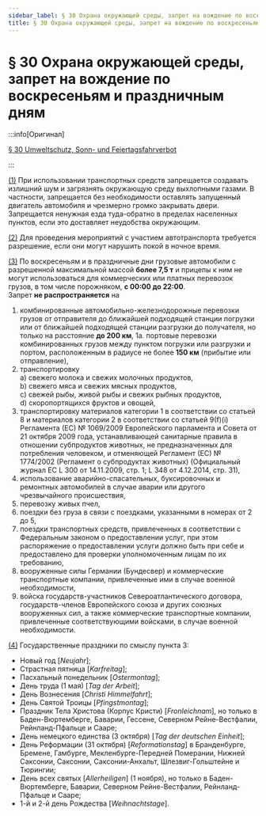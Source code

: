 ```yaml
---
sidebar_label: § 30 Охрана окружающей среды, запрет на вождение по воскресеньям и праздничным дням
title: § 30 Охрана окружающей среды, запрет на вождение по воскресеньям и праздничным дням
---
```


<VerifiedTranslationIcon />

# § 30 Охрана окружающей среды, запрет на вождение по воскресеньям и праздничным дням

:::info[Оригинал]

[§ 30 Umweltschutz, Sonn- und Feiertagsfahrverbot](https://www.gesetze-im-internet.de/stvo_2013/__30.html)

:::


<span id="1">[(1)](#1)</span> При использовании транспортных средств запрещается создавать излишний шум и загрязнять
окружающую среду выхлопными газами. В частности, запрещается без необходимости оставлять запущенный двигатель
автомобиля и чрезмерно громко закрывать двери. Запрещается ненужная езда туда-обратно в пределах населенных
пунктов, если это доставляет неудобства окружающим.


<span id="2">[(2)](#2)</span> Для проведения мероприятий с участием автотранспорта требуется разрешение, если они могут
нарушить покой в ночное время.


<span id="3">[(3)](#3)</span> По воскресеньям и в праздничные дни грузовые автомобили с разрешенной максимальной массой
**более 7,5 т** и прицепы к ним не могут использоваться для коммерческих или платных перевозок
грузов, в том числе порожняком, **с 00:00 до 22:00**.  
Запрет **не распространяется** на
1. комбинированные автомобильно-железнодорожные перевозки грузов от отправителя до
ближайшей подходящей станции погрузки или от ближайшей подходящей станции разгрузки до
получателя, но только на расстояние **до 200 км**,
1a. портовые перевозки комбинированных грузов между пунктом погрузки или разгрузки и портом,
расположенным в радиусе не более **150 км** (прибытие или отправление),
2. транспортировку  
  a) свежего молока и свежих молочных продуктов,  
  b) свежего мяса и свежих мясных продуктов,  
  c) свежей рыбы, живой рыбы и свежих рыбных продуктов,  
  d) скоропортящихся фруктов и овощей,
3. транспортировку материалов категории 1 в соответствии со статьей 8 и материалов категории 2 в
соответствии со статьей 9(f)(i) Регламента (ЕС) № 1069/2009 Европейского парламента и Совета
от 21 октября 2009 года, устанавливающей санитарные правила в отношении субпродуктов животных,
не предназначенных для потребления человеком, и отменяющей Регламент (ЕС) № 1774/2002
(Регламент о субпродуктах животных) (Официальный журнал ЕС L 300 от 14.11.2009, стр. 1; L 348 от 4.12.2014, стр. 31),
4. использование аварийно-спасательных, буксировочных и ремонтных автомобилей в случае аварии или 
другого чрезвычайного происшествия,
5. перевозку живых пчел,
6. поездки без груза в связи с поездками, указанными в номерах от 2 до 5,
7. поездки транспортных средств, привлеченных в соответствии с Федеральным законом о предоставлении услуг, при этом распоряжение о предоставлении услуги должно быть при себе и предоставлено для проверки уполномоченным лицам по их требованию,  
8. вооруженные силы Германии (Бундесвер) и коммерческие транспортные компании, привлеченные ими в случае военной необходимости,   
9. войска государств-участников Североатлантического договора, государств-членов Европейского союза и других союзных вооруженных сил, а также коммерческие транспортные компании, привлеченные соответствующими войсками, в случае военной необходимости.

<span id="4">[(4)](#4)</span> Государственные праздники по смыслу пункта 3:  
- Новый год [*Neujahr*];  
- Страстная пятница [*Karfreitag*];  
- Пасхальный понедельник [*Ostermontag*];  
- День труда (1 мая) [*Tag der Arbeit*];  
- День Вознесения [*Christi Himmelfahrt*];  
- День Святой Троицы [*Pfingstmontag*];  
- Праздник Тела Христова (Корпус Кристи) [*Fronleichnam*], но только в Баден-Вюртемберге, Баварии, Гессене, Северном Рейне-Вестфалии, Рейнланд-Пфальце и Сааре;  
- День немецкого единства (3 октября) [*Tag der deutschen Einheit*];  
- День Реформации (31 октября) [*Reformationstag*] в Бранденбурге, Бремене, Гамбурге, Мекленбурге-Передней Померании, Нижней Саксонии, Саксонии, Саксонии-Анхальт, Шлезвиг-Гольштейне и Тюрингии;  
- День всех святых [*Allerheiligen*] (1 ноября), но только в Баден-Вюртемберге, Баварии, Северном Рейне-Вестфалии, Рейнланд-Пфальце и Сааре;  
- 1-й и 2-й день Рождества [*Weihnachtstage*].

